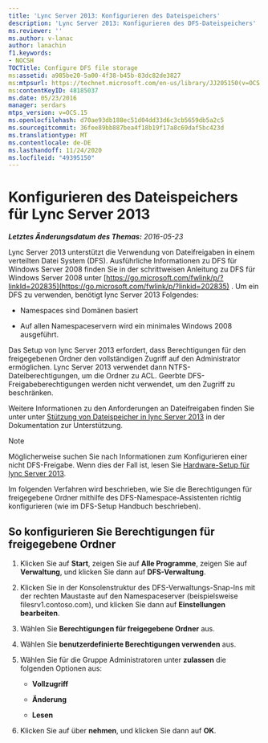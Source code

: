 ```yaml
---
title: 'Lync Server 2013: Konfigurieren des Dateispeichers'
description: 'Lync Server 2013: Konfigurieren des DFS-Dateispeichers'
ms.reviewer: ''
ms.author: v-lanac
author: lanachin
f1.keywords:
- NOCSH
TOCTitle: Configure DFS file storage
ms:assetid: a985be20-5a00-4f38-b45b-83dc82de3827
ms:mtpsurl: https://technet.microsoft.com/en-us/library/JJ205150(v=OCS.15)
ms:contentKeyID: 48185037
ms.date: 05/23/2016
manager: serdars
mtps_version: v=OCS.15
ms.openlocfilehash: d70ae93db188ec51d04dd33d6c3cb5659db5a2c5
ms.sourcegitcommit: 36fee89bb887bea4f18b19f17a8c69daf5bc423d
ms.translationtype: MT
ms.contentlocale: de-DE
ms.lasthandoff: 11/24/2020
ms.locfileid: "49395150"
---
```

# <a name="configure-dfs-file-storage-for-lync-server-2013"></a>Konfigurieren des Dateispeichers für Lync Server 2013

<div data-xmlns="http://www.w3.org/1999/xhtml">

<div class="topic" data-xmlns="http://www.w3.org/1999/xhtml" data-msxsl="urn:schemas-microsoft-com:xslt" data-cs="https://msdn.microsoft.com/">

<div data-asp="https://msdn2.microsoft.com/asp">



</div>

<div id="mainSection">

<div id="mainBody">

<span> </span>

_**Letztes Änderungsdatum des Themas:** 2016-05-23_

Lync Server 2013 unterstützt die Verwendung von Dateifreigaben in einem verteilten Datei System (DFS). Ausführliche Informationen zu DFS für Windows Server 2008 finden Sie in der schrittweisen Anleitung zu DFS für Windows Server 2008 unter [https://go.microsoft.com/fwlink/p/?linkId=202835](https://go.microsoft.com/fwlink/p/?linkid=202835) . Um ein DFS zu verwenden, benötigt lync Server 2013 Folgendes:

  - Namespaces sind Domänen basiert

  - Auf allen Namespaceservern wird ein minimales Windows 2008 ausgeführt.

Das Setup von lync Server 2013 erfordert, dass Berechtigungen für den freigegebenen Ordner den vollständigen Zugriff auf den Administrator ermöglichen. Lync Server 2013 verwendet dann NTFS-Dateiberechtigungen, um die Ordner zu ACL. Geerbte DFS-Freigabeberechtigungen werden nicht verwendet, um den Zugriff zu beschränken.

Weitere Informationen zu den Anforderungen an Dateifreigaben finden Sie unter unter [Stützung von Dateispeicher in lync Server 2013](lync-server-2013-file-storage-support.md) in der Dokumentation zur Unterstützung.

<div>


> [!NOTE]  
> Möglicherweise suchen Sie nach Informationen zum Konfigurieren einer nicht DFS-Freigabe. Wenn dies der Fall ist, lesen Sie <A href="lync-server-2013-hardware-setup.md">Hardware-Setup für lync Server 2013</A>.



</div>

Im folgenden Verfahren wird beschrieben, wie Sie die Berechtigungen für freigegebene Ordner mithilfe des DFS-Namespace-Assistenten richtig konfigurieren (wie im DFS-Setup Handbuch beschrieben).

<div>

## <a name="to-configure-shared-folder-permissions"></a>So konfigurieren Sie Berechtigungen für freigegebene Ordner

1.  Klicken Sie auf **Start**, zeigen Sie auf **Alle Programme**, zeigen Sie auf **Verwaltung**, und klicken Sie dann auf **DFS-Verwaltung**.

2.  Klicken Sie in der Konsolenstruktur des DFS-Verwaltungs-Snap-Ins mit der rechten Maustaste auf den Namespaceserver (beispielsweise filesrv1.contoso.com), und klicken Sie dann auf **Einstellungen bearbeiten**.

3.  Wählen Sie **Berechtigungen für freigegebene Ordner** aus.

4.  Wählen Sie **benutzerdefinierte Berechtigungen verwenden** aus.

5.  Wählen Sie für die Gruppe Administratoren unter **zulassen** die folgenden Optionen aus:
    
      - **Vollzugriff**
    
      - **Änderung**
    
      - **Lesen**

6.  Klicken Sie auf über **nehmen**, und klicken Sie dann auf **OK**.

</div>

</div>

<span> </span>

</div>

</div>

</div>

